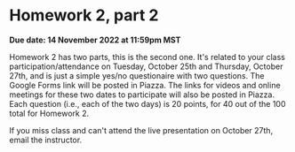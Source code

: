 # Homework 2, part 2

__Due date: 14 November 2022 at 11:59pm MST__

Homework 2 has two parts, this is the second one.  It's related to your class
participation/attendance on Tuesday, October 25th and Thursday, October 27th,
and is just a simple yes/no questionaire with two questions.  The Google Forms
link will be posted in Piazza.  The links for videos and online meetings for
these two dates to participate will also be posted in Piazza.  Each question
(i.e., each of the two days) is 20 points, for 40 out of the 100 total for
Homework 2.

If you miss class and can't attend the live presentation on October 27th, email
the instructor.


